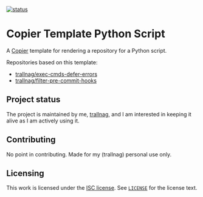 [![status](https://img.shields.io/badge/status-active-brightgreen)](#project-status)

# Copier Template Python Script

A [Copier](https://copier.readthedocs.io/en/stable/) template for rendering a
repository for a Python script.

Repositories based on this template:

- [trallnag/exec-cmds-defer-errors](https://github.com/trallnag/exec-cmds-defer-errors)
- [trallnag/filter-pre-commit-hooks](https://github.com/trallnag/filter-pre-commit-hooks)

## Project status

The project is maintained by me, [trallnag](https://github.com/trallnag), and I
am interested in keeping it alive as I am actively using it.

## Contributing

No point in contributing. Made for my (trallnag) personal use only.

## Licensing

This work is licensed under the
[ISC license](https://en.wikipedia.org/wiki/ISC_license). See
[`LICENSE`](LICENSE) for the license text.

